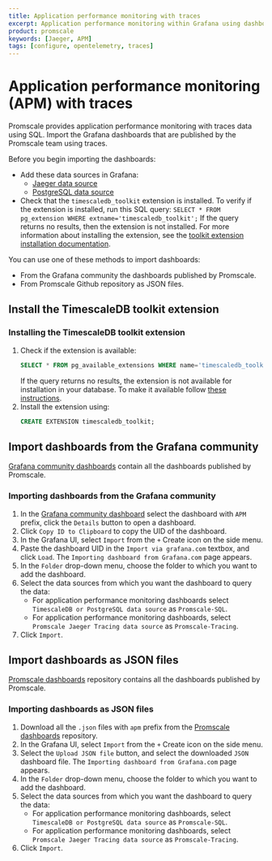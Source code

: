 ```yaml
---
title: Application performance monitoring with traces
excerpt: Application performance monitoring within Grafana using dashboards with SQL queries on traces
product: promscale
keywords: [Jaeger, APM]
tags: [configure, opentelemetry, traces]
---
```


# Application performance monitoring (APM) with traces
Promscale provides application performance monitoring with traces data using SQL. Import the 
Grafana dashboards that are published by the Promscale team using traces.

Before you begin importing the dashboards:

* Add these data sources in Grafana:
    * [Jaeger data source][promscale-as-jaeger]
    * [PostgreSQL data source][promscale-as-postgresql]  
* Check that the `timescaledb_toolkit` extension is installed.
  To verify if the extension is installed, run this SQL query:
  `SELECT * FROM pg_extension WHERE extname='timescaledb_toolkit';` 
  If the query returns no results, then the extension is not installed. For 
  more information about installing the extension, see the 
  [toolkit extension installation documentation][install-extension].

You can use one of these methods to import dashboards:
*  From the Grafana community the dashboards published by Promscale.
*  From Promscale Github repository as JSON files.

## Install the TimescaleDB toolkit extension

<procedure> 

### Installing the TimescaleDB toolkit extension
1. Check if the extension is available:
   ```sql
   SELECT * FROM pg_available_extensions WHERE name='timescaledb_toolkit';
   ```
     If the query returns no results, the extension is not available for installation
     in your database. To make it available follow 
     [these instructions][install-toolkit]. 
1. Install the extension using:
   ```sql
   CREATE EXTENSION timescaledb_toolkit;
   ```

</procedure>

## Import dashboards from the Grafana community
[Grafana community dashboards][promscale-grafana-dashboards] contain all the
dashboards published by Promscale. 

<procedure>

### Importing dashboards from the Grafana community
1.  In the [Grafana community dashboard][promscale-grafana-dashboards] select 
    the dashboard with `APM` prefix, click the `Details` button to open a dashboard. 
1.  Click `Copy ID to Clipboard` to copy the UID of the dashboard.
1.  In the Grafana UI, select `Import` from the `+` Create icon on the side
    menu.
1.  Paste the dashboard UID in the `Import via grafana.com` textbox, and click
    `Load`. The `Importing dashboard from Grafana.com` page appears.
1.  In  the `Folder` drop-down menu, choose the folder to which you want to add
    the dashboard.
1.  Select the data sources from which you want the dashboard to query the data:
    * For application performance monitoring dashboards select `TimescaleDB or PostgreSQL
      data source` as `Promscale-SQL`.
    * For application performance monitoring dashboards, select `Promscale Jaeger Tracing data source`
      as `Promscale-Tracing`.
1.  Click `Import`.

</procedure>

## Import dashboards as JSON files

[Promscale dashboards][promscale-github-dashboards] repository contains all the
dashboards published by Promscale. 

<procedure>

### Importing dashboards as JSON files
1.  Download all the `.json` files with `apm` prefix from the
    [Promscale dashboards][promscale-github-dashboards] repository.
1.  In the Grafana UI, select `Import` from the `+` Create icon on the side
    menu.
1.  Select the `Upload JSON file` button, and select the downloaded `JSON` dashboard
    file. The `Importing dashboard from Grafana.com` page appears.
1.  In  the `Folder` drop-down menu, choose the folder to which you want to add
    the dashboard.
1.  Select the data sources from which you want the dashboard to query the data:
    * For application performance monitoring dashboards, select `TimescaleDB or PostgreSQL data source`
      as `Promscale-SQL`.
    * For application performance monitoring dashboards, select `Promscale Jaeger Tracing data source`
      as `Promscale-Tracing`.
1.  Click `Import`.

</procedure>

[promscale-grafana-dashboards]: https://grafana.com/orgs/promscale/dashboards
[promscale-as-jaeger]: /promscale/:currentVersion:/visualize-data/grafana/#configure-promscale-as-jaeger-data-source 
[promscale-as-postgresql]: /promscale/:currentVersion:/visualize-data/grafana/#configure-promscale-as-a-postgresql-data-source
[install-toolkit]:/timescaledb/latest/how-to-guides/hyperfunctions/install-toolkit
[promscale-github-dashboards]: https://github.com/timescale/promscale/tree/master/docs/mixin/dashboards
[install-extension]: /promscale/:currentVersion:/visualize-data/apm-experience/#install-the-timescaledb-toolkit-extension
